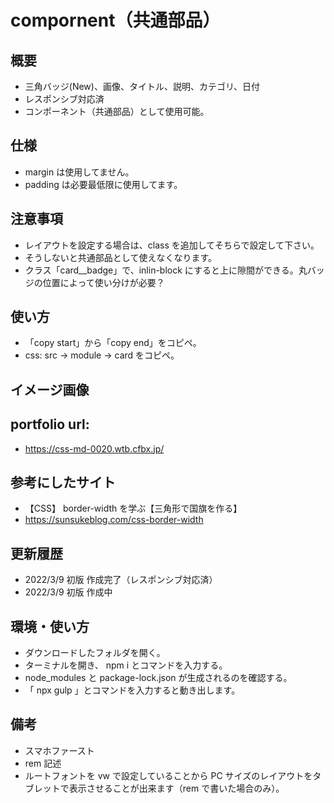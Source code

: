 # compornent（共通部品）

## 概要

- 三角バッジ(New)、画像、タイトル、説明、カテゴリ、日付
- レスポンシブ対応済
- コンポーネント（共通部品）として使用可能。

## 仕様

- margin は使用してません。
- padding は必要最低限に使用してます。

## 注意事項

- レイアウトを設定する場合は、class を追加してそちらで設定して下さい。
- そうしないと共通部品として使えなくなります。
- クラス「card\_\_badge」で、inlin-block にすると上に隙間ができる。丸バッジの位置によって使い分けが必要？

## 使い方

- 「copy start」から「copy end」をコピペ。
- css: src -> module -> card をコピペ。

## イメージ画像

## portfolio url:

- https://css-md-0020.wtb.cfbx.jp/

## 参考にしたサイト

- 【CSS】 border-width を学ぶ【三角形で国旗を作る】
- https://sunsukeblog.com/css-border-width

## 更新履歴

- 2022/3/9 初版 作成完了（レスポンシブ対応済）
- 2022/3/9 初版 作成中

## 環境・使い方

- ダウンロードしたフォルダを開く。
- ターミナルを開き、 npm i とコマンドを入力する。
- node_modules と package-lock.json が生成されるのを確認する。
- 「 npx gulp 」とコマンドを入力すると動き出します。

## 備考

- スマホファースト
- rem 記述
- ルートフォントを vw で設定していることから PC サイズのレイアウトをタブレットで表示させることが出来ます（rem で書いた場合のみ）。
